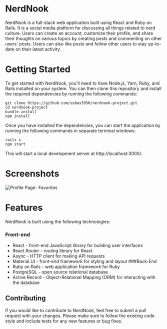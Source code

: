 # NerdNook
NerdNook is a full-stack web application built using React and Ruby on Rails. It is a social media platform for discussing all things related to nerd culture. Users can create an account, customize their profile, and share their thoughts on various topics by creating posts and commenting on other users' posts. Users can also like posts and follow other users to stay up-to-date on their latest activity.

# Getting Started
To get started with NerdNook, you'll need to have Node.js, Yarn, Ruby, and Rails installed on your system. You can then clone this repository and install the required dependencies by running the following commands:
```
git clone https://github.com/sebas5950/nerdnook-project.git
cd nerdnook-project
bundle install
npm install
```
Once you have installed the dependencies, you can start the application by running the following commands in separate terminal windows:
```
rails s
npm start
```
This will start a local development server at http://localhost:3000/.
# Screenshots
![Profile Page- Favorites](https://user-images.githubusercontent.com/68822252/232178935-831d2f7c-b98a-4bc5-8353-a65f372ceb4c.PNG)

# Features
NerdNook is built using the following technologies:
### Front-end
* React - front-end JavaScript library for building user interfaces
* React Router - routing library for React
* Async - HTTP client for making API requests
* Material.UI - front-end framework for styling and layout
###Back-End
* Ruby on Rails - web application framework for Ruby
* PostgreSQL - open source relational database
* Active Record - Object-Relational Mapping (ORM) for interacting with the database
## Contributing
If you would like to contribute to NerdNook, feel free to submit a pull request with your changes. Please make sure to follow the existing code style and include tests for any new features or bug fixes.
